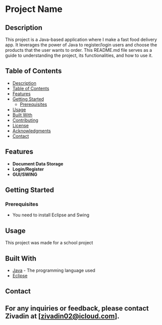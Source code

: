 # Project Name

## Description

This project is a Java-based application where I make a fast food delivery app. It leverages the power of Java to register/login users and choose the products that the user wants to order.
This README.md file serves as a guide to understanding the project, its functionalities, and how to use it.

## Table of Contents

  - [Description](#description)
  - [Table of Contents](#table-of-contents)
  - [Features](#features)
  - [Getting Started](#getting-started)
    - [Prerequisites](#prerequisites)
  - [Usage](#usage)
  - [Built With](#built-with)
  - [Contributing](#contributing)
  - [License](#license)
  - [Acknowledgments](#acknowledgments)
  - [Contact](#contact)

## Features

- **Document Data Storage**
- **Login/Register**
- **GUI/SWING**

## Getting Started

### Prerequisites

- You need to install Eclipse and Swing 

## Usage

This project was made for a school project

## Built With

- [Java](https://www.java.com/) - The programming language used
- [Eclipse](https://www.eclipse.com/)


## Contact

For any inquiries or feedback, please contact Zivadin at [zivadin02@icloud.com].
---
